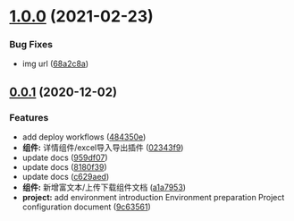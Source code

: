 # [1.0.0](https://github.com/anncwb/vue-vben-admin-doc/compare/v0.0.1...v1.0.0) (2021-02-23)


### Bug Fixes

* img url ([68a2c8a](https://github.com/anncwb/vue-vben-admin-doc/commit/68a2c8a17429b12207c89e551df331c510aade32))



## [0.0.1](https://github.com/anncwb/vue-vben-admin-doc/compare/9c63561227b04aa3295459b845e4647961077748...v0.0.1) (2020-12-02)


### Features

* add deploy workflows ([484350e](https://github.com/anncwb/vue-vben-admin-doc/commit/484350e701b61735109020978d27a277d995a765))
* **组件:** 详情组件/excel导入导出插件 ([02343f9](https://github.com/anncwb/vue-vben-admin-doc/commit/02343f950058a75ddcb44b4f23f3afcddf86ee55))
* update docs ([959df07](https://github.com/anncwb/vue-vben-admin-doc/commit/959df07e1bf63ddae410557d9cbad6bc9165ad79))
* update docs ([8180f39](https://github.com/anncwb/vue-vben-admin-doc/commit/8180f39447090148825ae14d32fb2cf0991c7ea2))
* update docs ([c629aed](https://github.com/anncwb/vue-vben-admin-doc/commit/c629aeda9d52ab86fe258700aeaac3501d89ca0b))
* **组件:** 新增富文本/上传下载组件文档 ([a1a7953](https://github.com/anncwb/vue-vben-admin-doc/commit/a1a795317dcad5636533feaae8800d4405c3a418))
* **project:** add environment introduction Environment preparation Project configuration document ([9c63561](https://github.com/anncwb/vue-vben-admin-doc/commit/9c63561227b04aa3295459b845e4647961077748))



